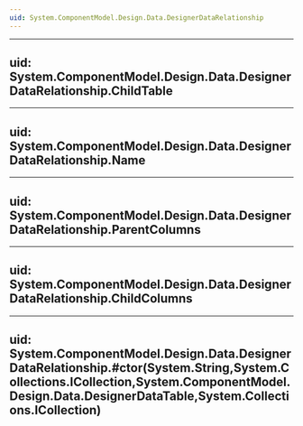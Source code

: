 ```yaml
---
uid: System.ComponentModel.Design.Data.DesignerDataRelationship
---
```


---
uid: System.ComponentModel.Design.Data.DesignerDataRelationship.ChildTable
---

---
uid: System.ComponentModel.Design.Data.DesignerDataRelationship.Name
---

---
uid: System.ComponentModel.Design.Data.DesignerDataRelationship.ParentColumns
---

---
uid: System.ComponentModel.Design.Data.DesignerDataRelationship.ChildColumns
---

---
uid: System.ComponentModel.Design.Data.DesignerDataRelationship.#ctor(System.String,System.Collections.ICollection,System.ComponentModel.Design.Data.DesignerDataTable,System.Collections.ICollection)
---
